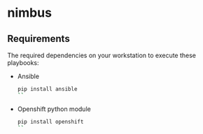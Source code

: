 # nimbus
## Requirements
The required dependencies on your workstation to execute these playbooks:
* Ansible
    ```bash
    pip install ansible
    ``
* Openshift python module
    ```bash
    pip install openshift
    ``
